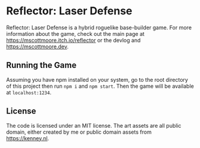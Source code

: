 # Reflector: Laser Defense

Reflector: Laser Defense is a hybrid roguelike base-builder game. For more information about the game, check out the main page at https://mscottmoore.itch.io/reflector or the devlog and https://mscottmoore.dev.

## Running the Game

Assuming you have npm installed on your system, go to the root directory of this project then run `npm i` and `npm start`. Then the game will be available at `localhost:1234`.

## License

The code is licensed under an MIT license. The art assets are all public domain, either created by me or public domain assets from https://kenney.nl.
